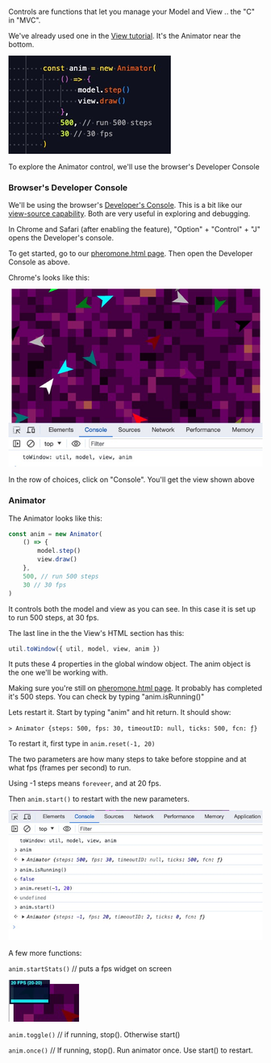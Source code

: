 <!-- # AnimatorControl -->

Controls are functions that let you manage your Model and View .. the "C" in "MVC".

We've already used one in the [View tutorial](/config/cleantheme/tutorials/View#twodraw-html). It's the Animator near the bottom.

![Image](/config/cleantheme/static/ViewFragment.jpg)

To explore the Animator control, we'll use the browser's Developer Console

### Browser's Developer Console

We'll be using the browser's [Developer's Console](https://balsamiq.com/support/faqs/browserconsole/).
This is a bit like our [view-source capability](https://www.computerhope.com/issues/ch000746.htm).
Both are very useful in exploring and debugging.

In Chrome and Safari (after enabling the feature), "Option" + "Control" + "J" opens the Developer's console.

To get started, go to our [pheromone.html page](https://code.agentscript.org/views2/pheromone.html).
Then open the Developer Console as above.

Chrome's looks like this:

![Image](/config/cleantheme/static/DevConsole.jpg)

In the row of choices, click on "Console". You'll get the view shown above

### Animator

The Animator looks like this:

```javascript
const anim = new Animator(
    () => {
        model.step()
        view.draw()
    },
    500, // run 500 steps
    30 // 30 fps
)
```

It controls both the model and view as you can see. In this case it is set up to
run 500 steps, at 30 fps.

The last line in the the View's HTML section has this:

```javascript
util.toWindow({ util, model, view, anim })
```

It puts these 4 properties in the global window object.
The anim object is the one we'll be working with.

Making sure you're still on [pheromone.html page](https://code.agentscript.org/views2/pheromone.html). It probably has completed it's 500 steps. You can check by typing "anim.isRunning()"

Lets restart it. Start by typing "anim" and hit return. It should show:

`> Animator {steps: 500, fps: 30, timeoutID: null, ticks: 500, fcn: ƒ}`

To restart it, first type in `anim.reset(-1, 20)`

The two parameters are how many steps to take before stoppine and at what fps (frames per second) to run.

Using -1 steps means `foreveer`, and at 20 fps.

Then `anim.start()` to restart with the new parameters.

![Image](/config/cleantheme/static/RestartAnim.jpg)

A few more functions:

`anim.startStats()` // puts a fps widget on screen

![Image](/config/cleantheme/static/ShowStats.jpg)

`anim.toggle()` // if running, stop(). Otherwise start()

`anim.once()` // If running, stop(). Run animator once. Use start() to restart.

<!-- [Foo](/config/cleantheme/tutorials//View)

[Bar](https://code.agentscript.org/config/cleantheme/tutorials/View)

[baz](/config/cleantheme/tutorials/View#twodraw-html)

[zot](https://code.agentscript.org/config/cleantheme/tutorials//Model) -->
